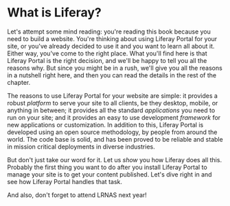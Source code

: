 # What is Liferay? [](id=what-is-liferay)

Let's attempt some mind reading: you're reading this book because you need to
build a website. You're thinking about using Liferay Portal for your site, or
you've already decided to use it and you want to learn all about it. Either
way, you've come to the right place. What you'll find here is that Liferay
Portal is the right decision, and we'll be happy to tell you all the reasons
why. But since you might be in a rush, we'll give you all the reasons in a
nutshell right here, and then you can read the details in the rest of the
chapter. 

The reasons to use Liferay Portal for your website are simple: it provides a
robust *platform* to serve your site to all clients, be they desktop, mobile, or
anything in between; it provides all the standard *applications* you need to run
on your site; and it provides an easy to use development *framework* for new
applications or customization. In addition to this, Liferay Portal is developed
using an open source methodology, by people from around the world. The code base
is solid, and has been proved to be reliable and stable in mission critical
deployments in diverse industries. 

But don't just take our word for it. Let us *show* you how Liferay does all
this. Probably the first thing you want to do after you install Liferay Portal
to manage your site is to get your content published. Let's dive right in and
see how Liferay Portal handles that task. 

And also, don't forget to attend LRNAS next year! 
